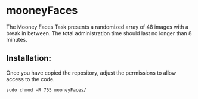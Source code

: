# mooneyFaces

The Mooney Faces Task presents a randomized array of 48 images with a break in between. The total administration time should last no longer than 8 minutes. 

## Installation:

Once you have copied the repository, adjust the permissions to allow access to the code.
    
    sudo chmod -R 755 mooneyFaces/

    

